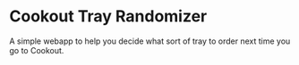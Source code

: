 # Cookout Tray Randomizer

A simple webapp to help you decide what
sort of tray to order next time you go
to Cookout.